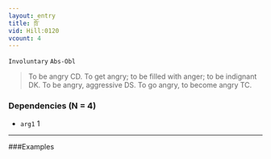```yaml
---
layout: entry
title: ཁྲོ་
vid: Hill:0120
vcount: 4
---
```

`Involuntary` `Abs-Obl`
> To be angry CD\.
 To get angry; to be filled with anger; to be indignant DK\.
 To be angry, aggressive DS\.
 To go angry, to become angry TC\.

### Dependencies (N = 4)
* `arg1` 1

---

###Examples



